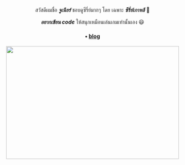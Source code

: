 <div align="center">
  <p>สวัสดีผมชื่อ <i><b>จูเนียร์</b></i> ชอบดูซีรี่ย์มากๆ โดย เฉพาะ <i><b>ซีรี่ย์เกาหลี</b></i> 👋</p>
  <p><i><b>อยากเขียน code</b></i> ให้สนุกเหมือนเล่นเกมเท่านั้นเอง 😃</p>

  <h4>• <a href="https://www.jungai.me">blog</a></h4>
  <p>
    <img width="460" height="300" src="https://media.giphy.com/media/l2YWwfj7ACJkdHJxm/giphy.gif">
  </p>

</div>
